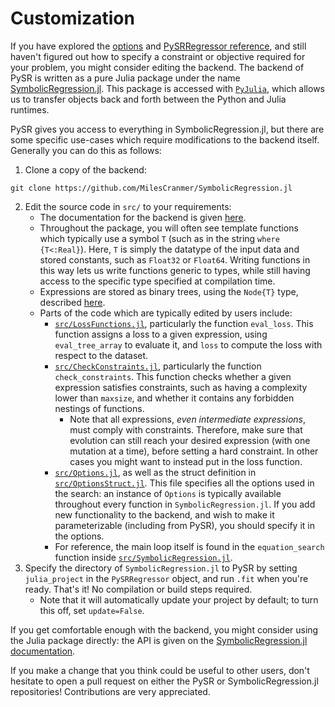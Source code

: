 # Customization

If you have explored the [options](options.md) and [PySRRegressor reference](api.md), and still haven't figured out how to specify a constraint or objective required for your problem, you might consider editing the backend.
The backend of PySR is written as a pure Julia package under the name [SymbolicRegression.jl](https://github.com/MilesCranmer/SymbolicRegression.jl).
This package is accessed with [`PyJulia`](https://github.com/JuliaPy/pyjulia), which allows us to transfer objects back and forth between the Python and Julia runtimes.

PySR gives you access to everything in SymbolicRegression.jl, but there are some specific use-cases which require modifications to the backend itself.
Generally you can do this as follows:

1. Clone a copy of the backend:
```
git clone https://github.com/MilesCranmer/SymbolicRegression.jl
```
2. Edit the source code in `src/` to your requirements:
    -  The documentation for the backend is given [here](https://astroautomata.com/SymbolicRegression.jl/dev/).
    - Throughout the package, you will often see template functions which typically use a symbol `T` (such as in the string `where {T<:Real}`). Here, `T` is simply the datatype of the input data and stored constants, such as `Float32` or `Float64`. Writing functions in this way lets us write functions generic to types, while still having access to the specific type specified at compilation time.
    - Expressions are stored as binary trees, using the `Node{T}` type, described [here](https://astroautomata.com/SymbolicRegression.jl/dev/types/#SymbolicRegression.CoreModule.EquationModule.Node).
    - Parts of the code which are typically edited by users include:
        - [`src/LossFunctions.jl`](https://github.com/MilesCranmer/SymbolicRegression.jl/blob/master/src/LossFunctions.jl), particularly the function `eval_loss`. This function assigns a loss to a given expression, using `eval_tree_array` to evaluate it, and `loss` to compute the loss with respect to the dataset.
        - [`src/CheckConstraints.jl`](https://github.com/MilesCranmer/SymbolicRegression.jl/blob/master/src/CheckConstraints.jl), particularly the function `check_constraints`. This function checks whether a given expression satisfies constraints, such as having a complexity lower than `maxsize`, and whether it contains any forbidden nestings of functions.
            - Note that all expressions, *even intermediate expressions*, must comply with constraints. Therefore, make sure that evolution can still reach your desired expression (with one mutation at a time), before setting a hard constraint. In other cases you might want to instead put in the loss function.
        - [`src/Options.jl`](https://github.com/MilesCranmer/SymbolicRegression.jl/blob/master/src/Options.jl), as well as the struct definition in [`src/OptionsStruct.jl`](https://github.com/MilesCranmer/SymbolicRegression.jl/blob/master/src/OptionsStruct.jl). This file specifies all the options used in the search: an instance of `Options` is typically available throughout every function in `SymbolicRegression.jl`. If you add new functionality to the backend, and wish to make it parameterizable (including from PySR), you should specify it in the options.
        - For reference, the main loop itself is found in the `equation_search` function inside [`src/SymbolicRegression.jl`](https://github.com/MilesCranmer/SymbolicRegression.jl/blob/master/src/SymbolicRegression.jl).
3. Specify the directory of `SymbolicRegression.jl` to PySR by setting `julia_project` in the `PySRRegressor` object, and run `.fit` when you're ready. That's it! No compilation or build steps required.
    - Note that it will automatically update your project by default; to turn this off, set `update=False`.

If you get comfortable enough with the backend, you might consider using the Julia package directly: the API is given on the [SymbolicRegression.jl documentation](https://astroautomata.com/SymbolicRegression.jl/dev/).

If you make a change that you think could be useful to other users, don't hesitate to open a pull request on either the PySR or SymbolicRegression.jl repositories! Contributions are very appreciated.

